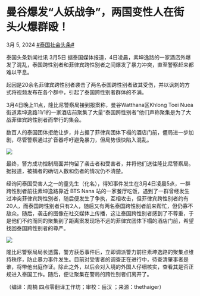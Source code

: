 # 曼谷爆发“人妖战争”，两国变性人在街头火爆群殴！

3月 5, 2024 [#泰国社会头条#](https://www.thaiheadlines.com/tag/%e6%b3%b0%e5%9b%bd%e5%a4%b4%e6%9d%a1%e6%96%b0%e9%97%bb-%e6%b3%b0%e5%9b%bd%e7%a4%be%e4%bc%9a%e5%a4%b4%e6%9d%a1/)

泰国头条新闻社讯 3月5日 据泰国媒体报道，4日凌晨，素坤逸路的一家酒店外爆发了混乱，泰国跨性别者和菲律宾跨性别者之间爆发了暴力冲突，直至警察赶来都难以平息。

起因是20余名菲律宾跨性别者袭击了两名泰国跨性别者致其受伤，并以讽刺的方式将视频发布在各个群中，引起了泰国跨性别者群体的不满。

3月4日晚上11点，隆比尼警察局接到报案称，曼谷Watthana区Khlong Toei Nuea街道素坤逸路11/1的一家酒店前聚集了大量“泰国跨性别者”他们声称聚集是为了大战菲律宾跨性别者而举行的集会。

数百人的泰国团体拒绝让步，并占据了菲律宾团体下榻的酒店门前，僵局进一步加剧，尽管警察通过扩音器呼吁避免暴力，但局势很快陷入混乱。

![](https://www.thaiheadlines.com/wp-content/uploads/2024/03/WeChat截图_20240305113932.jpg)

最终，警方成功控制局面并拘留了袭击者和受害者，并将他们送往隆比尼警察局。据报道，被捕者的确切人数和伤者的情况仍不清楚。

经询问泰国受害人之一的童先生（化名），得知事件发生在3月4日凌晨5点，一群跨性别者前往素坤逸路靠近 BTS Nana 站的一家餐厅吃饭，遇到了一群曾经发生过冲突菲律宾跨性别者，随后便发生了争执，互相攻击，但菲律宾跨性别者约有20人，而泰国跨性别者只有2人，随后又有两名泰国跨性别者前来帮忙，但仍寡不敌众。随后，袭击的图像在社交媒体上传播，这让泰国跨性别者感到了不尊重，于是他们不约而同的聚集到了距离案发现场不远的菲律宾团体下榻的酒店门前，希望找回泰国跨性别者的尊严。

![](https://www.thaiheadlines.com/wp-content/uploads/2024/03/WeChat截图_20240305113920.jpg)

隆比尼警察局局长透露，警方获悉事件后，立即调派警力前往素坤逸路的聚集点维持秩序，防止暴力事件发生。目前对受害者的调查正在进行中，待查清肇事者是谁，将带他出庭作证。除此之外，以后会对入境的外国人仔细核实，查看其是否正规进入泰国工作。随后，便让聚集在警局的跨性别者们离开了。

（编译：周楠 四点零翻译工作坊；审校：岳汉 ；来源：thethaiger）